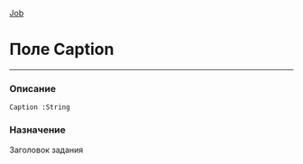 ﻿---
Link: Com.Job.@Caption
---

<!---  Навигация
[Имя проекта](#) :
-->
[Job](Default)

# Поле Caption
---

### Описание

    Caption :String

<!--
## Аргументы{#Args}

### Аргумент1

Описание аргумента 1
-->

### Назначение

Заголовок задания

<!--
## Пример

    Caption...
-->

